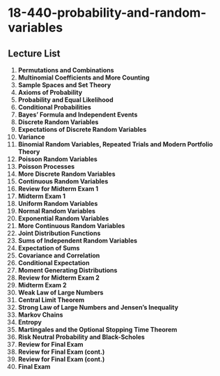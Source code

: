 # 18-440-probability-and-random-variables


## Lecture List

1. **Permutations and Combinations**
2. **Multinomial Coefficients and More Counting**
3. **Sample Spaces and Set Theory**
4. **Axioms of Probability**
5. **Probability and Equal Likelihood**
6. **Conditional Probabilities**
7. **Bayes’ Formula and Independent Events**
8. **Discrete Random Variables**
9. **Expectations of Discrete Random Variables**
10. **Variance**
11. **Binomial Random Variables, Repeated Trials and Modern Portfolio Theory**
12. **Poisson Random Variables**
13. **Poisson Processes**
14. **More Discrete Random Variables**
15. **Continuous Random Variables**
16. **Review for Midterm Exam 1**
17. **Midterm Exam 1**
18. **Uniform Random Variables**
19. **Normal Random Variables**
20. **Exponential Random Variables**
21. **More Continuous Random Variables**
22. **Joint Distribution Functions**
23. **Sums of Independent Random Variables**
24. **Expectation of Sums**
25. **Covariance and Correlation**
26. **Conditional Expectation**
27. **Moment Generating Distributions**
28. **Review for Midterm Exam 2**
29. **Midterm Exam 2**
30. **Weak Law of Large Numbers**
31. **Central Limit Theorem**
32. **Strong Law of Large Numbers and Jensen’s Inequality**
33. **Markov Chains**
34. **Entropy**
35. **Martingales and the Optional Stopping Time Theorem**
36. **Risk Neutral Probability and Black-Scholes**
37. **Review for Final Exam**
38. **Review for Final Exam (cont.)**
39. **Review for Final Exam (cont.)**
40. **Final Exam**  
